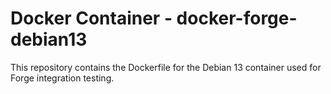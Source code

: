 # Docker Container - docker-forge-debian13

This repository contains the Dockerfile for the Debian 13 container used for Forge integration testing.
